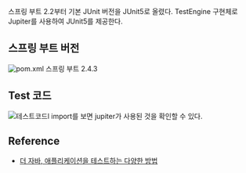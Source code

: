 스프링 부트 2.2부터 기본 JUnit 버전을 JUnit5로 올렸다. TestEngine 구현체로 Jupiter를 사용하여 JUnit5를 제공한다.

## 스프링 부트 버전
![pom.xml](https://raw.githubusercontent.com/smpark1020/tistory-smpark1020/master/images/%5Bjupiter%5D1.PNG)
스프링 부트 2.4.3

## Test 코드
![테스트코드l](https://raw.githubusercontent.com/smpark1020/tistory-smpark1020/master/images/%5Bjupiter%5D2.PNG)
import를 보면 jupiter가 사용된 것을 확인할 수 있다.

## Reference
* [더 자바, 애플리케이션을 테스트하는 다양한 방법](https://www.inflearn.com/course/%EA%B0%9C%EB%B0%9C%EC%9E%90-%EC%9D%B8%ED%84%B0%EB%B7%B0?inst=9746dbc4)